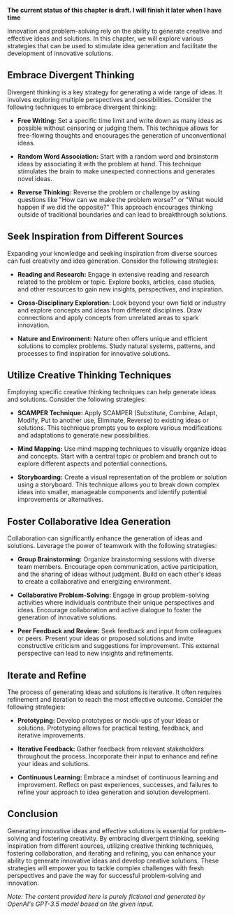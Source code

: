 **The current status of this chapter is draft. I will finish it later when I have time**

Innovation and problem-solving rely on the ability to generate creative and effective ideas and solutions. In this chapter, we will explore various strategies that can be used to stimulate idea generation and facilitate the development of innovative solutions.

Embrace Divergent Thinking
--------------------------

Divergent thinking is a key strategy for generating a wide range of ideas. It involves exploring multiple perspectives and possibilities. Consider the following techniques to embrace divergent thinking:

* **Free Writing:** Set a specific time limit and write down as many ideas as possible without censoring or judging them. This technique allows for free-flowing thoughts and encourages the generation of unconventional ideas.

* **Random Word Association:** Start with a random word and brainstorm ideas by associating it with the problem at hand. This technique stimulates the brain to make unexpected connections and generates novel ideas.

* **Reverse Thinking:** Reverse the problem or challenge by asking questions like "How can we make the problem worse?" or "What would happen if we did the opposite?" This approach encourages thinking outside of traditional boundaries and can lead to breakthrough solutions.

Seek Inspiration from Different Sources
---------------------------------------

Expanding your knowledge and seeking inspiration from diverse sources can fuel creativity and idea generation. Consider the following strategies:

* **Reading and Research:** Engage in extensive reading and research related to the problem or topic. Explore books, articles, case studies, and other resources to gain new insights, perspectives, and inspiration.

* **Cross-Disciplinary Exploration:** Look beyond your own field or industry and explore concepts and ideas from different disciplines. Draw connections and apply concepts from unrelated areas to spark innovation.

* **Nature and Environment:** Nature often offers unique and efficient solutions to complex problems. Study natural systems, patterns, and processes to find inspiration for innovative solutions.

Utilize Creative Thinking Techniques
------------------------------------

Employing specific creative thinking techniques can help generate ideas and solutions. Consider the following strategies:

* **SCAMPER Technique:** Apply SCAMPER (Substitute, Combine, Adapt, Modify, Put to another use, Eliminate, Reverse) to existing ideas or solutions. This technique prompts you to explore various modifications and adaptations to generate new possibilities.

* **Mind Mapping:** Use mind mapping techniques to visually organize ideas and concepts. Start with a central topic or problem and branch out to explore different aspects and potential connections.

* **Storyboarding:** Create a visual representation of the problem or solution using a storyboard. This technique allows you to break down complex ideas into smaller, manageable components and identify potential improvements or alternatives.

Foster Collaborative Idea Generation
------------------------------------

Collaboration can significantly enhance the generation of ideas and solutions. Leverage the power of teamwork with the following strategies:

* **Group Brainstorming:** Organize brainstorming sessions with diverse team members. Encourage open communication, active participation, and the sharing of ideas without judgment. Build on each other's ideas to create a collaborative and energizing environment.

* **Collaborative Problem-Solving:** Engage in group problem-solving activities where individuals contribute their unique perspectives and ideas. Encourage collaboration and active dialogue to foster the generation of innovative solutions.

* **Peer Feedback and Review:** Seek feedback and input from colleagues or peers. Present your ideas or proposed solutions and invite constructive criticism and suggestions for improvement. This external perspective can lead to new insights and refinements.

Iterate and Refine
------------------

The process of generating ideas and solutions is iterative. It often requires refinement and iteration to reach the most effective outcome. Consider the following strategies:

* **Prototyping:** Develop prototypes or mock-ups of your ideas or solutions. Prototyping allows for practical testing, feedback, and iterative improvements.

* **Iterative Feedback:** Gather feedback from relevant stakeholders throughout the process. Incorporate their input to enhance and refine your ideas and solutions.

* **Continuous Learning:** Embrace a mindset of continuous learning and improvement. Reflect on past experiences, successes, and failures to refine your approach to idea generation and solution development.

Conclusion
----------

Generating innovative ideas and effective solutions is essential for problem-solving and fostering creativity. By embracing divergent thinking, seeking inspiration from different sources, utilizing creative thinking techniques, fostering collaboration, and iterating and refining, you can enhance your ability to generate innovative ideas and develop creative solutions. These strategies will empower you to tackle complex challenges with fresh perspectives and pave the way for successful problem-solving and innovation.

*Note: The content provided here is purely fictional and generated by OpenAI's GPT-3.5 model based on the given input.*
